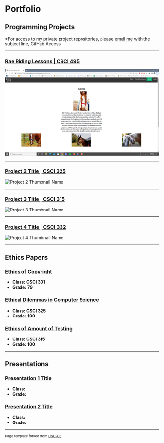 Portfolio
=========

Programming Projects
--------------------

*For access to my private project repositories, please [email me](mailto:kequick@csustudent.net?subject=GitHub%20Access) with the subject line, GitHub Access.

---
### [Rae Riding Lessons | CSCI 495](/project1)

![Rae Riding Lessons](/images/csci495Media/about.png)

---
### [Project 2 Title | CSCI 325](/project2)

![Project 2 Thumbnail Name](/images/dummy_thumbnail.jpg)

---
### [Project 3 Title | CSCI 315](/project3)

![Project 3 Thumbnail Name](/images/dummy_thumbnail.jpg)

---
### [Project 4 Title | CSCI 332](/project4)

![Project 4 Thumbnail Name](/images/dummy_thumbnail.jpg)

---

Ethics Papers
-------------

### [Ethics of Copyright](/pdf/ethicsCopyright301.pdf)

-   **Class: CSCI 301**  
-   **Grade: 79**

### [Ethical Dilemmas in Computer Science](/pdf/ethicsDilemmas325.pdf)

-   **Class: CSCI 325** 
-   **Grade: 100**

### [Ethics of Amount of Testing](/pdf/ethicsTesting315.pdf)

-   **Class: CSCI 315** 
-   **Grade: 100**

---

Presentations
-------------

### [Presentation 1 Title](/pdf/sample_presentation.pdf)

- **Class:** 
- **Grade:**


### [Presentation 2 Title](/pdf/sample_presentation.pdf)

- **Class:** 
- **Grade:**

---

<p style="font-size:11px">Page template forked from <a href="https://github.com/csu-cs/csci-portfolio">CSU-CS</a></p>
<!-- Remove above link if you don't want to attributive -->
